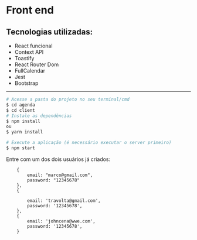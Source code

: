 # Front end

<h2>Tecnologias utilizadas:</h2>
<ul>
    <li>React funcional</li>
    <li>Context API</li>
    <li>Toastify</li>
    <li>React Router Dom</li>
    <li>FullCalendar</li>
    <li>Jest</li>
    <li>Bootstrap</li>


</ul>
<hr>

```bash
# Acesse a pasta do projeto no seu terminal/cmd
$ cd agenda
$ cd client
# Instale as dependências
$ npm install
ou
$ yarn install

# Execute a aplicação (é necessário executar o server primeiro)
$ npm start

```

Entre com um dos dois usuários já criados:

````
    {
        email: "marco@gmail.com",
        password: "12345678"
    },
    {
        
        email: 'travolta@gmail.com',
        password: '12345678',
    },
    {
        email: 'johncena@wwe.com',
        password: '12345678',
    }
````